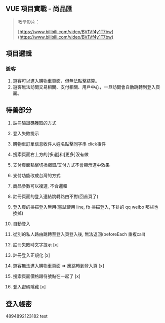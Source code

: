 ## VUE 項目實戰 - 尚品匯

> 教學影片：
> 
> [https://www.bilibili.com/video/BV1Vf4y1T7bw](https://www.bilibili.com/video/BV1Vf4y1T7bw)

## 項目邏輯

### 遊客

1. 遊客可以進入購物車頁面，但無法點擊結算。
2. 遊客無法訪問交易相關、支付相關、用戶中心，一旦訪問會自動跳轉到登入頁面。

## 待善部分

1. 註冊驗證碼獲取的方式
4. 登入失敗提示
6. 購物車訂單信息收件人姓名點擊同字串 click事件
7. 搜索頁面右上方的[多選]和[更多]沒有做
8. 支付頁面點擊切換網銀/支付方式不會顯示選中效果
9. 支付功能改成台灣的方式
10. 商品參數可以複選, 不合邏輯
11. 註冊頁面的登入連結跳轉路由不對(回首頁了)
12. 登入頁的掃描登入無用(嘗試使用 line, fb 掃描登入, 下排的 qq weibo 那些也換掉)
14. 自動登入
16. 從別的私人路由跳轉至登入頁登入後, 無法返回(beforeEach 重複call)

2. 註冊失敗時文字提示 [x]
3. 註冊登入正規化 [x]
5. 遊客無法進入購物車頁面 => 應跳轉到登入頁 [x]
13. 搜索頁面價格跟符號黏在一起了 [x]
15. 登入密碼隱藏 [x]

## 登入帳密

4894892123182
test